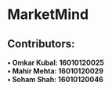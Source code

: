 # MarketMind

## Contributors:
**•	Omkar Kubal: 16010120025** <br />
**•	Mahir Mehta: 16010120029** <br />
**•	Soham Shah: 16010120046** 
